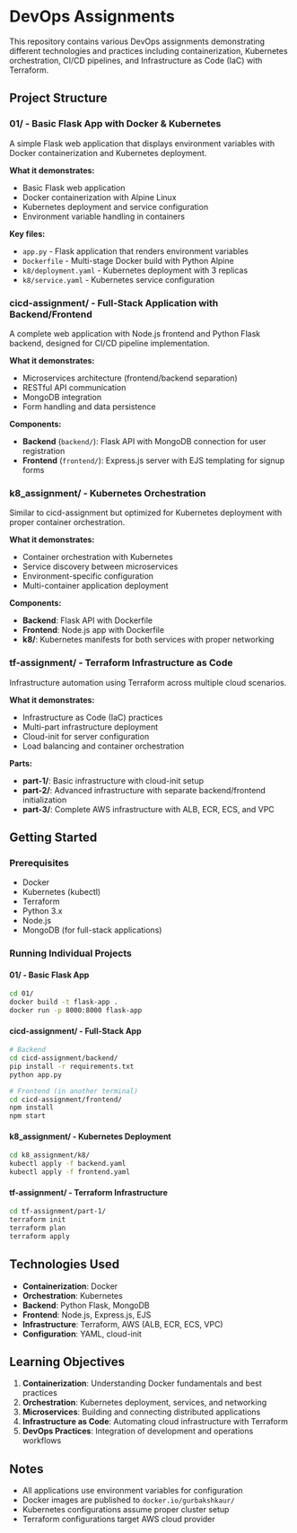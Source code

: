# DevOps Assignments

This repository contains various DevOps assignments demonstrating different technologies and practices including containerization, Kubernetes orchestration, CI/CD pipelines, and Infrastructure as Code (IaC) with Terraform.

## Project Structure

### 01/ - Basic Flask App with Docker & Kubernetes
A simple Flask web application that displays environment variables with Docker containerization and Kubernetes deployment.

**What it demonstrates:**
- Basic Flask web application
- Docker containerization with Alpine Linux
- Kubernetes deployment and service configuration
- Environment variable handling in containers

**Key files:**
- `app.py` - Flask application that renders environment variables
- `Dockerfile` - Multi-stage Docker build with Python Alpine
- `k8/deployment.yaml` - Kubernetes deployment with 3 replicas
- `k8/service.yaml` - Kubernetes service configuration


### cicd-assignment/ - Full-Stack Application with Backend/Frontend
A complete web application with Node.js frontend and Python Flask backend, designed for CI/CD pipeline implementation.

**What it demonstrates:**
- Microservices architecture (frontend/backend separation)
- RESTful API communication
- MongoDB integration
- Form handling and data persistence

**Components:**
- **Backend** (`backend/`): Flask API with MongoDB connection for user registration
- **Frontend** (`frontend/`): Express.js server with EJS templating for signup forms

### k8_assignment/ - Kubernetes Orchestration
Similar to cicd-assignment but optimized for Kubernetes deployment with proper container orchestration.

**What it demonstrates:**
- Container orchestration with Kubernetes
- Service discovery between microservices
- Environment-specific configuration
- Multi-container application deployment

**Components:**
- **Backend**: Flask API with Dockerfile
- **Frontend**: Node.js app with Dockerfile
- **k8/**: Kubernetes manifests for both services with proper networking

### tf-assignment/ - Terraform Infrastructure as Code
Infrastructure automation using Terraform across multiple cloud scenarios.

**What it demonstrates:**
- Infrastructure as Code (IaC) practices
- Multi-part infrastructure deployment
- Cloud-init for server configuration
- Load balancing and container orchestration

**Parts:**
- **part-1/**: Basic infrastructure with cloud-init setup
- **part-2/**: Advanced infrastructure with separate backend/frontend initialization
- **part-3/**: Complete AWS infrastructure with ALB, ECR, ECS, and VPC

## Getting Started

### Prerequisites
- Docker
- Kubernetes (kubectl)
- Terraform
- Python 3.x
- Node.js
- MongoDB (for full-stack applications)

### Running Individual Projects

#### 01/ - Basic Flask App
```bash
cd 01/
docker build -t flask-app .
docker run -p 8000:8000 flask-app
```

#### cicd-assignment/ - Full-Stack App
```bash
# Backend
cd cicd-assignment/backend/
pip install -r requirements.txt
python app.py

# Frontend (in another terminal)
cd cicd-assignment/frontend/
npm install
npm start
```

#### k8_assignment/ - Kubernetes Deployment
```bash
cd k8_assignment/k8/
kubectl apply -f backend.yaml
kubectl apply -f frontend.yaml
```

#### tf-assignment/ - Terraform Infrastructure
```bash
cd tf-assignment/part-1/
terraform init
terraform plan
terraform apply
```

## Technologies Used

- **Containerization**: Docker
- **Orchestration**: Kubernetes
- **Backend**: Python Flask, MongoDB
- **Frontend**: Node.js, Express.js, EJS
- **Infrastructure**: Terraform, AWS (ALB, ECR, ECS, VPC)
- **Configuration**: YAML, cloud-init

## Learning Objectives

1. **Containerization**: Understanding Docker fundamentals and best practices
2. **Orchestration**: Kubernetes deployment, services, and networking
3. **Microservices**: Building and connecting distributed applications
4. **Infrastructure as Code**: Automating cloud infrastructure with Terraform
5. **DevOps Practices**: Integration of development and operations workflows

## Notes

- All applications use environment variables for configuration
- Docker images are published to `docker.io/gurbakshkaur/`
- Kubernetes configurations assume proper cluster setup
- Terraform configurations target AWS cloud provider
